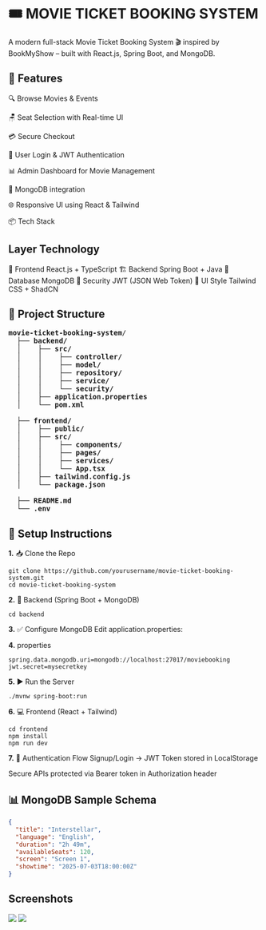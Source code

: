 # 🎟️ MOVIE TICKET BOOKING SYSTEM
A modern full-stack Movie Ticket Booking System 🎬 inspired by BookMyShow – built with React.js, Spring Boot, and MongoDB.

## 🚀 Features
🔍 Browse Movies & Events

🪑 Seat Selection with Real-time UI

💳 Secure Checkout

👤 User Login & JWT Authentication

📊 Admin Dashboard for Movie Management

📁 MongoDB integration

🌐 Responsive UI using React & Tailwind

📦 Tech Stack

## Layer	Technology
🧠 Frontend	React.js + TypeScript
🏗️ Backend	Spring Boot + Java
💽 Database	MongoDB
🔐 Security	JWT (JSON Web Token)
🎨 UI Style	Tailwind CSS + ShadCN

## 🧾 Project Structure

<div style="font-family: monospace;">

<b>movie-ticket-booking-system</b>/<br>
&nbsp;&nbsp;├── <b>backend/</b><br>
&nbsp;&nbsp;│&nbsp;&nbsp;&nbsp;&nbsp;├── <b>src/</b><br>
&nbsp;&nbsp;│&nbsp;&nbsp;&nbsp;&nbsp;│&nbsp;&nbsp;&nbsp;&nbsp;├── <b>controller/</b><br>
&nbsp;&nbsp;│&nbsp;&nbsp;&nbsp;&nbsp;│&nbsp;&nbsp;&nbsp;&nbsp;├── <b>model/</b><br>
&nbsp;&nbsp;│&nbsp;&nbsp;&nbsp;&nbsp;│&nbsp;&nbsp;&nbsp;&nbsp;├── <b>repository/</b><br>
&nbsp;&nbsp;│&nbsp;&nbsp;&nbsp;&nbsp;│&nbsp;&nbsp;&nbsp;&nbsp;├── <b>service/</b><br>
&nbsp;&nbsp;│&nbsp;&nbsp;&nbsp;&nbsp;│&nbsp;&nbsp;&nbsp;&nbsp;└── <b>security/</b><br>
&nbsp;&nbsp;│&nbsp;&nbsp;&nbsp;&nbsp;├── <b>application.properties</b><br>
&nbsp;&nbsp;│&nbsp;&nbsp;&nbsp;&nbsp;└── <b>pom.xml</b><br>
<br>
&nbsp;&nbsp;├── <b>frontend/</b><br>
&nbsp;&nbsp;│&nbsp;&nbsp;&nbsp;&nbsp;├── <b>public/</b><br>
&nbsp;&nbsp;│&nbsp;&nbsp;&nbsp;&nbsp;├── <b>src/</b><br>
&nbsp;&nbsp;│&nbsp;&nbsp;&nbsp;&nbsp;│&nbsp;&nbsp;&nbsp;&nbsp;├── <b>components/</b><br>
&nbsp;&nbsp;│&nbsp;&nbsp;&nbsp;&nbsp;│&nbsp;&nbsp;&nbsp;&nbsp;├── <b>pages/</b><br>
&nbsp;&nbsp;│&nbsp;&nbsp;&nbsp;&nbsp;│&nbsp;&nbsp;&nbsp;&nbsp;├── <b>services/</b><br>
&nbsp;&nbsp;│&nbsp;&nbsp;&nbsp;&nbsp;│&nbsp;&nbsp;&nbsp;&nbsp;└── <b>App.tsx</b><br>
&nbsp;&nbsp;│&nbsp;&nbsp;&nbsp;&nbsp;├── <b>tailwind.config.js</b><br>
&nbsp;&nbsp;│&nbsp;&nbsp;&nbsp;&nbsp;└── <b>package.json</b><br>
<br>
&nbsp;&nbsp;├── <b>README.md</b><br>
&nbsp;&nbsp;└── <b>.env</b><br>

</div>

## 🔧 Setup Instructions
**1.** 📥 Clone the Repo

```
git clone https://github.com/yourusername/movie-ticket-booking-system.git
cd movie-ticket-booking-system
```

**2.** 🧠 Backend (Spring Boot + MongoDB)
```
cd backend
```
**3.** ✅ Configure MongoDB
Edit application.properties:

**4.** properties
```
spring.data.mongodb.uri=mongodb://localhost:27017/moviebooking
jwt.secret=mysecretkey
```

**5.** ▶️ Run the Server
```
./mvnw spring-boot:run
```

**6.** 💻 Frontend (React + Tailwind)
```
cd frontend
npm install
npm run dev
```
**7.** 🔐 Authentication Flow
Signup/Login → JWT Token stored in LocalStorage

Secure APIs protected via Bearer token in Authorization header

## 📊 MongoDB Sample Schema
```json
{
  "title": "Interstellar",
  "language": "English",
  "duration": "2h 49m",
  "availableSeats": 120,
  "screen": "Screen 1",
  "showtime": "2025-07-03T18:00:00Z"
}
```

## Screenshots
<img src="https://github.com/user-attachments/assets/ddb37955-b38a-466b-a794-36de93622439">
<img src="https://github.com/user-attachments/assets/ff625c17-cb24-4b25-8fb0-c150c762fab7">
